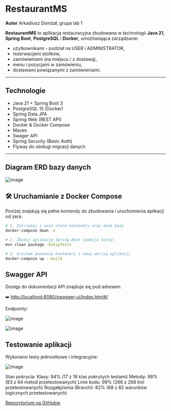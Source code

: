 # RestaurantMS

**Autor**
Arkadiusz Domżał, grupa lab 1

**RestaurantMS** to aplikacja restauracyjna zbudowana w technologii **Java 21**, **Spring Boot**, **PostgreSQL** i **Docker**, umożliwiająca zarządzanie:
- użytkownikami - podział na USER i ADMINISTRATOR,
- rezerwacjami stolików,
- zamówieniami (na miejscu / z dostawą),
- menu i pozycjami w zamówieniu,
- dostawami powiązanymi z zamówieniami.

---

## Technologie

- Java 21 + Spring Boot 3
- PostgreSQL 15 (Docker)
- Spring Data JPA
- Spring Web (REST API)
- Docker & Docker Compose
- Maven
- Swager API
- Spring Security (Basic Auth)
- Flyway do obsługi migracji danych
  
---

## Diagram ERD bazy danych

![image](https://github.com/user-attachments/assets/23f47138-c99e-42ad-8500-c6dc7ea22749)


## 🛠️ Uruchamianie z Docker Compose

Poniżej znajdują się pełne komendy do zbudowania i uruchomienia aplikacji od zera:

```bash
# 1. Zatrzymaj i usuń stare kontenery oraz dane bazy
docker-compose down -v

# 2. Zbuduj aplikację Spring Boot (pomija testy)
mvn clean package -DskipTests

# 3. Uruchom ponownie kontenery z nową wersją aplikacji
docker-compose up --build

```

##  Swagger API

Dostęp do dokumentacji API znajduje się pod adresem:

➡️ [http://localhost:8080/swagger-ui/index.html#/](http://localhost:8080/swagger-ui/index.html#/)

Endpointy:

![image](https://github.com/user-attachments/assets/69f40f14-4e33-43b3-8a43-3454ac9d0cd8)

![image](https://github.com/user-attachments/assets/637abb78-f8d9-4eb8-b8cd-d0db28aa176a)


## Testowanie aplikacji

Wykonano testy jednostkowe i integracyjne:

![image](https://github.com/user-attachments/assets/b59f42b7-2cf8-4418-a7ce-722adffce5a0)


Stan pokrycia:
Klasy: 94% (17 z 18 klas pokrytych testami)
Metody: 98% (83 z 84 metod przetestowanych)
Linie kodu: 99% (266 z 268 linii przetestowanych)
Rozgałęzienia (Branch): 82% (68 z 82 warunków logicznych przetestowanych)


[Repozytorium na GitHubie](https://github.com/Arek321/Project-Restaurant)



